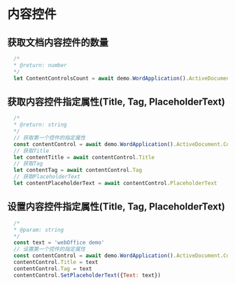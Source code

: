 # 内容控件

## 获取文档内容控件的数量

```javascript
  /*
  * @return: number
  */
  let ContentControlsCount = await demo.WordApplication().ActiveDocument.ContentControls.Count
```

## 获取内容控件指定属性(Title, Tag, PlaceholderText)

```javascript
  /*
  * @return: string
  */
  // 获取第一个控件的指定属性
  const contentControl = await demo.WordApplication().ActiveDocument.ContentControls.Item(1)
  // 获取Title
  let contentTitle = await contentControl.Title
  // 获取Tag
  let contentTag = await contentControl.Tag
  // 获取PlaceholderText
  let contentPlaceholderText = await contentControl.PlaceholderText
```

## 设置内容控件指定属性(Title, Tag, PlaceholderText)

```javascript
  /*
  * @param: string
  */
  const text = 'webOffice demo'
  // 设置第一个控件的指定属性
  const contentControl = await demo.WordApplication().ActiveDocument.ContentControls.Item(1)
  contentControl.Title = text
  contentControl.Tag = text
  contentControl.SetPlaceholderText({Text: text})
```

